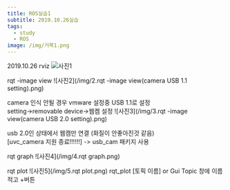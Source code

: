 ```yaml
---
title: ROS실습1
subtitle: 2019.10.26실습
tags:
  - study
  - ROS
image: /img/거북1.png
---
```


2019.10.26
rviz
 ![사진1](/img/1.rviz.png)

rqt -image view
 ![사진2](/img/2.rqt -image view(camera USB 1.1 setting).png)

camera 인식 안될 경우 vmware 설정중 USB 1.1로 설정  
setting->removable device->웹켐 설정
 ![사진3](/img/3.rqt -image view(camera USB 2.0 setting).png)
 
usb 2.0인 상태에서 웹캠만 연결 (화질이 안좋아진것 같음)  
[uvc_camera 지원 종료!!!!!!] -> usb_cam 패키지 사용

rqt graph
 ![사진4](/img/4.rqt graph.png)

rqt plot
![사진5](/img/5.rqt plot.png)
rqt_plot [토픽 이름] or Gui Topic 창에 이름 적고 +버튼
